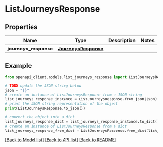 # ListJourneysResponse


## Properties

Name | Type | Description | Notes
------------ | ------------- | ------------- | -------------
**journeys_response** | [**JourneysResponse**](JourneysResponse.md) |  | 

## Example

```python
from openapi_client.models.list_journeys_response import ListJourneysResponse

# TODO update the JSON string below
json = "{}"
# create an instance of ListJourneysResponse from a JSON string
list_journeys_response_instance = ListJourneysResponse.from_json(json)
# print the JSON string representation of the object
print(ListJourneysResponse.to_json())

# convert the object into a dict
list_journeys_response_dict = list_journeys_response_instance.to_dict()
# create an instance of ListJourneysResponse from a dict
list_journeys_response_from_dict = ListJourneysResponse.from_dict(list_journeys_response_dict)
```
[[Back to Model list]](../README.md#documentation-for-models) [[Back to API list]](../README.md#documentation-for-api-endpoints) [[Back to README]](../README.md)


